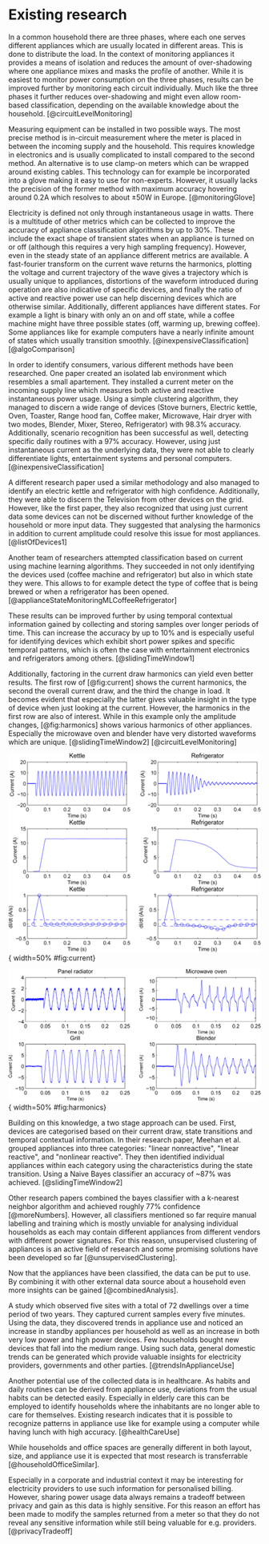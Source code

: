 # Existing research

In a common household there are three phases, where each one serves different appliances which are usually located in different areas. This is done to distribute the load. In the context of monitoring appliances it provides a means of isolation and reduces the amount of over-shadowing where one appliance mixes and masks the profile of another. While it is easiest to monitor power consumption on the three phases, results can be improved further by monitoring each circuit individually. Much like the three phases it further reduces over-shadowing and might even allow room-based classification, depending on the available knowledge about the household. [@circuitLevelMonitoring]

Measuring equipment can be installed in two possible ways. The most precise method is in-circuit measurement where the meter is placed in between the incoming supply and the household. This requires knowledge in electronics and is usually complicated to install compared to the second method. An alternative is to use clamp-on meters which can be wrapped around existing cables. This technology can for example be incorporated into a glove making it easy to use for non-experts. However, it usually lacks the precision of the former method with maximum accuracy hovering around 0.2A which resolves to about ±50W in Europe. [@monitoringGlove]

Electricity is defined not only through instantaneous usage in watts. There is a multitude of other metrics which can be collected to improve the accuracy of appliance classification algorithms by up to 30%. These include the exact shape of transient states when an appliance is turned on or off (although this requires a very high sampling frequency). However, even in the steady state of an appliance different metrics are available. A fast-fourier transform on the current wave returns the harmonics, plotting the voltage and current trajectory of the wave gives a trajectory which is usually unique to appliances, distortions of the waveform introduced during operation are also indicative of specific devices, and finally the ratio of active and reactive power use can help discerning devices which are otherwise similar. Additionally, different appliances have different states. For example a light is binary with only an on and off state, while a coffee machine might have three possible states (off, warming up, brewing coffee). Some appliances like for example computers have a nearly infinite amount of states which usually transition smoothly. [@inexpensiveClassification] [@algoComparison]

In order to identify consumers, various different methods have been researched. One paper created an isolated lab environment which resembles a small apartement. They installed a current meter on the incoming supply line which measures both active and reactive instantaneous power usage. Using a simple clustering algorithm, they managed to discern a wide range of devices (Stove burners, Electric kettle, Oven, Toaster, Range hood fan, Coffee maker, Microwave, Hair dryer with two modes, Blender, Mixer, Stereo, Refrigerator) with 98.3% accuracy. Additionally, scenario recognition has been successful as well, detecting specific daily routines with a 97% accuracy. However, using just instantaneous current as the underlying data, they were not able to clearly differentiate lights, entertainment systems and personal computers. [@inexpensiveClassification]

A different research paper used a similar methodology and also managed to identify an electric kettle and refrigerator with high confidence. Additionally, they were able to discern the Television from other devices on the grid. However, like the first paper, they also recognized that using just current data some devices can not be discerned without further knowledge of the household or more input data. They suggested that analysing the harmonics in addition to current amplitude could resolve this issue for most appliances. [@listOfDevices1]

Another team of researchers attempted classification based on current using machine learning algorithms. They succeeded in not only identifying the devices used (coffee machine and refrigerator) but also in which state they were. This allows to for example detect the type of coffee that is being brewed or when a refrigerator has been opened. [@applianceStateMonitoringMLCoffeeRefrigerator]

These results can be improved further by using temporal contextual information gained by collecting and storing samples over longer periods of time. This can increase the accuracy by up to 10% and is especially useful for identifying devices which exhibit short power spikes and specific temporal patterns, which is often the case with entertainment electronics and refrigerators among others. [@slidingTimeWindow1]

Additionally, factoring in the current draw harmonics can yield even better results. The first row of [@fig:current] shows the current harmonics, the second the overall current draw, and the third the change in load. It becomes evident that especially the latter gives valuable insight in the type of device when just looking at the current. However, the harmonics in the first row are also of interest. While in this example only the amplitude changes, [@fig:harmonics] shows various harmonics of other appliances. Especially the microwave oven and blender have very distorted waveforms which are unique. [@slidingTimeWindow2] [@circuitLevelMonitoring]

![Kettle & Refrigerator harmonics [@slidingTimeWindow2]](src/images/energies-07-07041f6-1024.png){ width=50% #fig:current}

![Various power harmonics [@slidingTimeWindow2]](src/images/energies-07-07041f2-1024.png){ width=50% #fig:harmonics}

Building on this knowledge, a two stage approach can be used. First, devices are categorised based on their current draw, state transitions and temporal contextual information. In their research paper, Meehan et al. grouped appliances into three categories: "linear nonreactive", "linear reactive", and "nonlinear reactive". They then identified individual appliances within each category using the characteristics during the state transition. Using a Naive Bayes classifier an accuracy of ~87% was achieved. [@slidingTimeWindow2]

Other research papers combined the bayes classifier with a k-nearest neighbor algorithm and achieved roughly 77% confidence [@moreNumbers]. However, all classifiers mentioned so far require manual labelling and training which is mostly unviable for analysing individual households as each may contain different appliances from different vendors with different power signatures. For this reason, unsupervised clustering of appliances is an active field of research and some promising solutions have been developed so far [@unsupervisedClustering].

Now that the appliances have been classified, the data can be put to use. By combining it with other external data source about a household even more insights can be gained [@combinedAnalysis].

A study which observed five sites with a total of 72 dwellings over a time period of two years. They captured current samples every five minutes. Using the data, they discovered trends in appliance use and noticed an increase in standby appliances per household as well as an increase in both very low power and high power devices. Few households bought new devices that fall into the medium range. Using such data, general domestic trends can be generated which provide valuable insights for electricity providers, governments and other parties. [@trendsInApplianceUse]

Another potential use of the collected data is in healthcare. As habits and daily routines can be derived from appliance use, deviations from the usual habits can be detected easily. Especially in elderly care this can be employed to identify households where the inhabitants are no longer able to care for themselves. Existing research indicates that it is possible to recognize patterns in appliance use like for example using a computer while having lunch with high accuracy. [@healthCareUse]

While households and office spaces are generally different in both layout, size, and appliance use it is expected that most research is transferrable [@householdOfficeSimilar].

Especially in a corporate and industrial context it may be interesting for electricity providers to use such information for personalised billing. However, sharing power usage data always remains a tradeoff between privacy and gain as this data is highly sensitive. For this reason an effort has been made to modify the samples returned from a meter so that they do not reveal any sensitive information while still being valuable for e.g. providers. [@privacyTradeoff]
